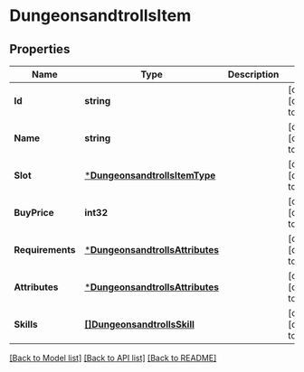 # DungeonsandtrollsItem

## Properties
Name | Type | Description | Notes
------------ | ------------- | ------------- | -------------
**Id** | **string** |  | [optional] [default to null]
**Name** | **string** |  | [optional] [default to null]
**Slot** | [***DungeonsandtrollsItemType**](dungeonsandtrollsItemType.md) |  | [optional] [default to null]
**BuyPrice** | **int32** |  | [optional] [default to null]
**Requirements** | [***DungeonsandtrollsAttributes**](dungeonsandtrollsAttributes.md) |  | [optional] [default to null]
**Attributes** | [***DungeonsandtrollsAttributes**](dungeonsandtrollsAttributes.md) |  | [optional] [default to null]
**Skills** | [**[]DungeonsandtrollsSkill**](dungeonsandtrollsSkill.md) |  | [optional] [default to null]

[[Back to Model list]](../README.md#documentation-for-models) [[Back to API list]](../README.md#documentation-for-api-endpoints) [[Back to README]](../README.md)

